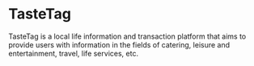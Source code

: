 # TasteTag
TasteTag is a local life information and transaction platform that aims to provide users with information in the fields of catering, leisure and entertainment, travel, life services, etc.
